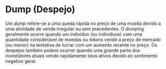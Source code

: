 # Dump (Despejo)

Um _dump_ refere-se a uma queda rápida no preço de uma moeda devido a uma atividade de venda irregular ou sem precedentes. O _dumping_ geralmente ocorre quando um indivíduo (ou indivíduos) com uma quantidade considerável de moedas ou _tokens_ vende a preço de mercado (ou menor) na tentativa de lucrar com um aumento recente no preço. Os despejos também podem ocorrer quando uma grande parte dos investidores atuais vende rapidamente seus ativos devido ao sentimento negativo geral.
